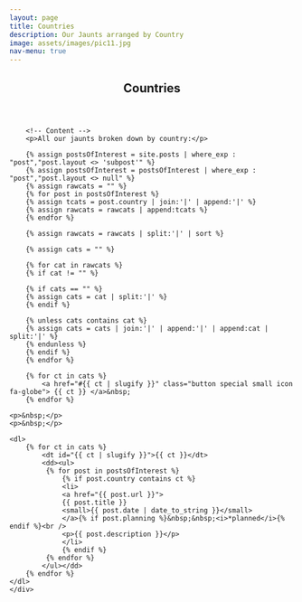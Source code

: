 ```yaml
---
layout: page
title: Countries
description: Our Jaunts arranged by Country
image: assets/images/pic11.jpg
nav-menu: true
---
```


<!-- Main -->
<div id="main" class="alt">

<!-- One -->
<section id="one">
	<div class="inner">
		<header class="major">
			<h1>Countries</h1>
		</header>

		<!-- Content -->
		<p>All our jaunts broken down by country:</p>
		
		{% assign postsOfInterest = site.posts | where_exp : "post","post.layout <> 'subpost'" %}
		{% assign postsOfInterest = postsOfInterest | where_exp : "post","post.layout <> null" %}
		{% assign rawcats = "" %}
		{% for post in postsOfInterest %}
		{% assign tcats = post.country | join:'|' | append:'|' %}
		{% assign rawcats = rawcats | append:tcats %}
		{% endfor %}

		{% assign rawcats = rawcats | split:'|' | sort %}

		{% assign cats = "" %}

		{% for cat in rawcats %}
		{% if cat != "" %}

		{% if cats == "" %}
		{% assign cats = cat | split:'|' %}
		{% endif %}

		{% unless cats contains cat %}
		{% assign cats = cats | join:'|' | append:'|' | append:cat | split:'|' %}
		{% endunless %}
		{% endif %}
		{% endfor %}

		{% for ct in cats %}
			<a href="#{{ ct | slugify }}" class="button special small icon fa-globe"> {{ ct }} </a>&nbsp;
		{% endfor %}
	
	<p>&nbsp;</p>
	<p>&nbsp;</p>

	<dl>
		{% for ct in cats %}
			<dt id="{{ ct | slugify }}">{{ ct }}</dt>
			<dd><ul>
			 {% for post in postsOfInterest %}
				 {% if post.country contains ct %}
				 <li>
				 <a href="{{ post.url }}">
				 {{ post.title }}
				 <small>{{ post.date | date_to_string }}</small>
				 </a>{% if post.planning %}&nbsp;&nbsp;<i>*planned</i>{% endif %}<br />
				 <p>{{ post.description }}</p>
				 </li>
				 {% endif %}
			 {% endfor %}
			</ul></dd>
		{% endfor %}	
	</dl>
	</div>
</section>

</div>
